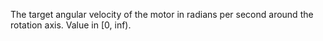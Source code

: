 The target angular velocity of the motor in radians per second around the rotation axis. Value in [0, inf).